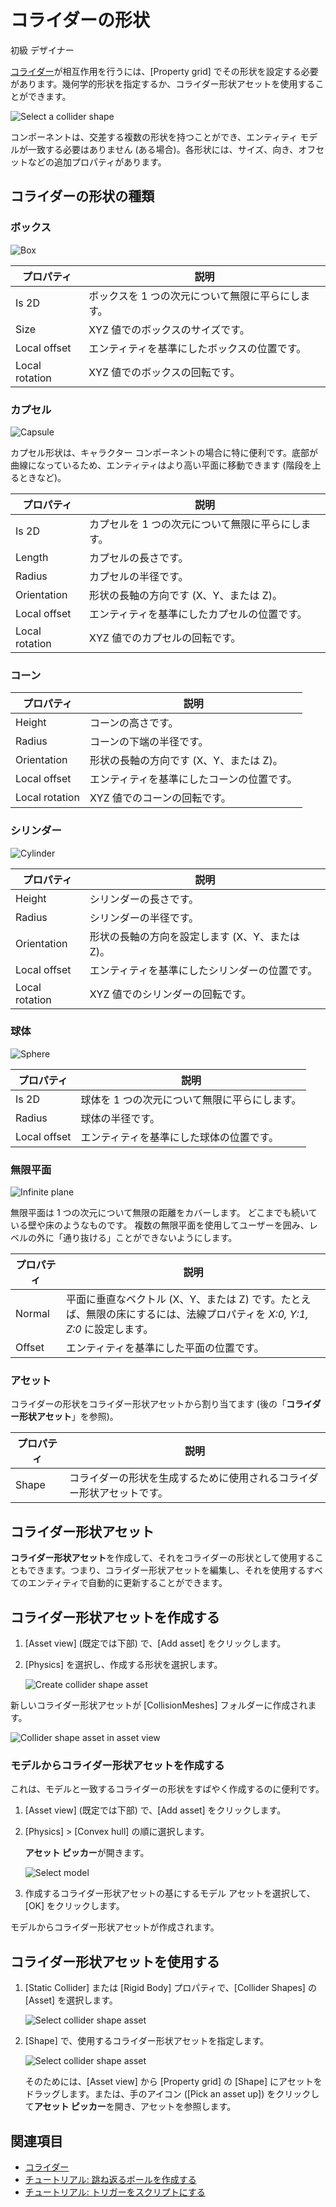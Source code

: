 # コライダーの形状

<span class="label label-doc-level">初級</span>
<span class="label label-doc-audience">デザイナー</span>

[コライダー](colliders.md)が相互作用を行うには、[Property grid] でその形状を設定する必要があります。幾何学的形状を指定するか、コライダー形状アセットを使用することができます。

![Select a collider shape](media/select-collider-shape.png)

コンポーネントは、交差する複数の形状を持つことができ、エンティティ モデルが一致する必要はありません (ある場合)。各形状には、サイズ、向き、オフセットなどの追加プロパティがあります。

## コライダーの形状の種類

### ボックス

![Box](media/box.png)

| プロパティ       | 説明 |
| -------------- |-------------|
| Is 2D | ボックスを 1 つの次元について無限に平らにします。 |
| Size    | XYZ 値でのボックスのサイズです。 |
| Local offset     | エンティティを基準にしたボックスの位置です。|
| Local rotation      | XYZ 値でのボックスの回転です。|

### カプセル

![Capsule](media/capsule.png)

カプセル形状は、キャラクター コンポーネントの場合に特に便利です。底部が曲線になっているため、エンティティはより高い平面に移動できます (階段を上るときなど)。

| プロパティ       | 説明 |
| -------------- |-------------|
| Is 2D | カプセルを 1 つの次元について無限に平らにします。|
| Length | カプセルの長さです。|
| Radius | カプセルの半径です。|
| Orientation | 形状の長軸の方向です (X、Y、または Z)。|
| Local offset     | エンティティを基準にしたカプセルの位置です。|
| Local rotation      | XYZ 値でのカプセルの回転です。|

### コーン

| プロパティ       | 説明 |
| -------------- |-------------|
| Height | コーンの高さです。|
| Radius | コーンの下端の半径です。|
| Orientation | 形状の長軸の方向です (X、Y、または Z)。|
| Local offset     | エンティティを基準にしたコーンの位置です。|
| Local rotation      | XYZ 値でのコーンの回転です。|

### シリンダー

![Cylinder](media/cylinder.png)

| プロパティ       | 説明 |
| -------------- |-------------|
| Height | シリンダーの長さです。|
| Radius | シリンダーの半径です。|
| Orientation | 形状の長軸の方向を設定します (X、Y、または Z)。|
| Local offset     | エンティティを基準にしたシリンダーの位置です。|
| Local rotation      | XYZ 値でのシリンダーの回転です。|

### 球体

![Sphere](media/sphere.png)

| プロパティ       | 説明 |
| -------------- |-------------|
| Is 2D | 球体を 1 つの次元について無限に平らにします。 |
| Radius | 球体の半径です。|
| Local offset     | エンティティを基準にした球体の位置です。|

### 無限平面

![Infinite plane](media/infinite-plane.png)

無限平面は 1 つの次元について無限の距離をカバーします。
どこまでも続いている壁や床のようなものです。
複数の無限平面を使用してユーザーを囲み、レベルの外に「通り抜ける」ことができないようにします。

| プロパティ       | 説明 |
| -------------- |-------------|
| Normal  | 平面に垂直なベクトル (X、Y、または Z) です。たとえば、無限の床にするには、法線プロパティを _X:0, Y:1, Z:0_ に設定します。 |
| Offset     | エンティティを基準にした平面の位置です。|

### アセット

コライダーの形状をコライダー形状アセットから割り当てます (後の「**コライダー形状アセット**」を参照)。

| プロパティ       | 説明 |
| -------------- |-------------|
| Shape | コライダーの形状を生成するために使用されるコライダー形状アセットです。|

## コライダー形状アセット

**コライダー形状アセット**を作成して、それをコライダーの形状として使用することもできます。つまり、コライダー形状アセットを編集し、それを使用するすべてのエンティティで自動的に更新することができます。

## コライダー形状アセットを作成する

1. [Asset view] (既定では下部) で、[Add asset] をクリックします。

2. [Physics] を選択し、作成する形状を選択します。

    ![Create collider shape asset](media/create-collider-shape-asset.png)

新しいコライダー形状アセットが [CollisionMeshes] フォルダーに作成されます。

![Collider shape asset in asset view](media/collider-shape-in-asset-view.png)

### モデルからコライダー形状アセットを作成する

これは、モデルと一致するコライダーの形状をすばやく作成するのに便利です。

1. [Asset view] (既定では下部) で、[Add asset] をクリックします。

2. [Physics] > [Convex hull] の順に選択します。

    **アセット ピッカー**が開きます。

    ![Select model](media/select-model.png)

3. 作成するコライダー形状アセットの基にするモデル アセットを選択して、[OK] をクリックします。

モデルからコライダー形状アセットが作成されます。

## コライダー形状アセットを使用する

1. [Static Collider] または [Rigid Body] プロパティで、[Collider Shapes] の [Asset] を選択します。

    ![Select collider shape asset](media/select-asset-collider-shape.png)

2. [Shape] で、使用するコライダー形状アセットを指定します。

    ![Select collider shape asset](media/select-collider-shape-asset.png)

    そのためには、[Asset view] から [Property grid] の [Shape] にアセットをドラッグします。または、手のアイコン ([Pick an asset up]) をクリックして**アセット ピッカー**を開き、アセットを参照します。

## 関連項目

* [コライダー](colliders.md)
* [チュートリアル: 跳ね返るボールを作成する](create-a-bouncing-ball.md)
* [チュートリアル: トリガーをスクリプトにする](script-a-trigger.md)
